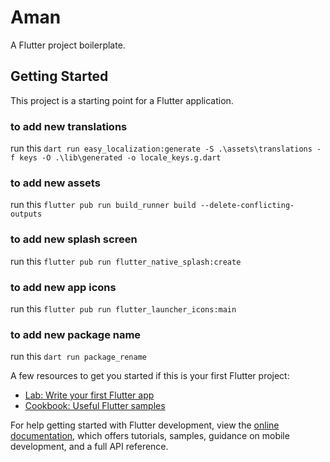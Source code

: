 # Aman

A Flutter project boilerplate.

## Getting Started

This project is a starting point for a Flutter application.

### to add new translations
run this `
dart run easy_localization:generate -S .\assets\translations -f keys -O .\lib\generated -o locale_keys.g.dart
`


### to add new assets
run this `
flutter pub run build_runner build --delete-conflicting-outputs
`

### to add new splash screen
run this `flutter pub run flutter_native_splash:create`

### to add new app icons
run this `flutter pub run flutter_launcher_icons:main`

### to add new package name
run this `dart run package_rename`





A few resources to get you started if this is your first Flutter project:

- [Lab: Write your first Flutter app](https://docs.flutter.dev/get-started/codelab)
- [Cookbook: Useful Flutter samples](https://docs.flutter.dev/cookbook)

For help getting started with Flutter development, view the
[online documentation](https://docs.flutter.dev/), which offers tutorials,
samples, guidance on mobile development, and a full API reference.
